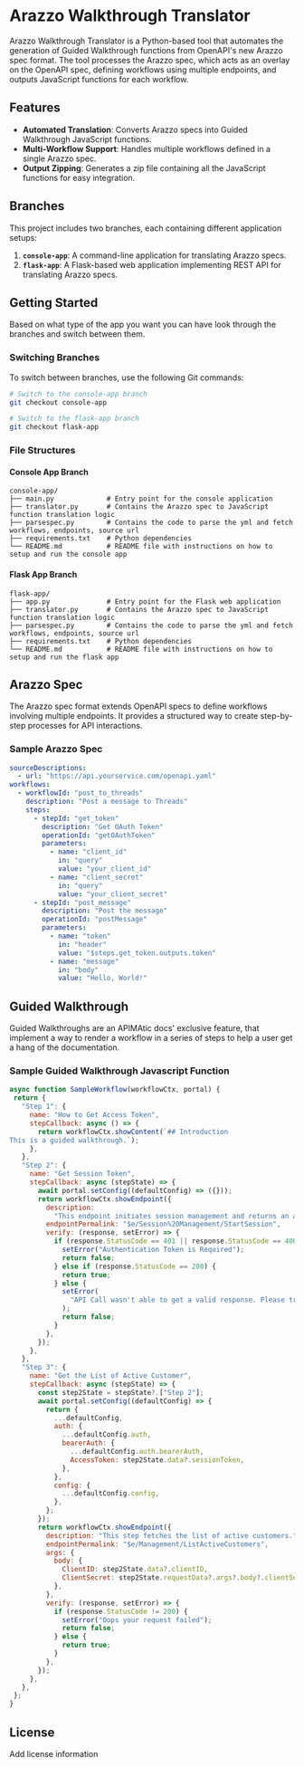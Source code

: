 # Arazzo Walkthrough Translator

Arazzo Walkthrough Translator is a Python-based tool that automates the generation of Guided Walkthrough functions from OpenAPI's new Arazzo spec format. The tool processes the Arazzo spec, which acts as an overlay on the OpenAPI spec, defining workflows using multiple endpoints, and outputs JavaScript functions for each workflow.

## Features
- **Automated Translation**: Converts Arazzo specs into Guided Walkthrough JavaScript functions.
- **Multi-Workflow Support**: Handles multiple workflows defined in a single Arazzo spec.
- **Output Zipping**: Generates a zip file containing all the JavaScript functions for easy integration.


## Branches
This project includes two branches, each containing different application setups:

1. **`console-app`**: A command-line application for translating Arazzo specs.
2. **`flask-app`**: A Flask-based web application implementing REST API for translating Arazzo specs.

## Getting Started
Based on what type of the app you want you can have look through the branches and switch between them.

### Switching Branches
To switch between branches, use the following Git commands:

```sh
# Switch to the console-app branch
git checkout console-app

# Switch to the flask-app branch
git checkout flask-app
```

### File Structures

#### Console App Branch
```
console-app/
├── main.py             # Entry point for the console application
├── translator.py       # Contains the Arazzo spec to JavaScript function translation logic
├── parsespec.py        # Contains the code to parse the yml and fetch workflows, endpoints, source url
├── requirements.txt    # Python dependencies
└── README.md           # README file with instructions on how to setup and run the console app
```

#### Flask App Branch
```
flask-app/
├── app.py              # Entry point for the Flask web application
├── translator.py       # Contains the Arazzo spec to JavaScript function translation logic
├── parsespec.py        # Contains the code to parse the yml and fetch workflows, endpoints, source url
├── requirements.txt    # Python dependencies
└── README.md           # README file with instructions on how to setup and run the flask app
```

## Arazzo Spec

The Arazzo spec format extends OpenAPI specs to define workflows involving multiple endpoints. It provides a structured way to create step-by-step processes for API interactions. 

### Sample Arazzo Spec
```yml
sourceDescriptions:
  - url: "https://api.yourservice.com/openapi.yaml"
workflows:
  - workflowId: "post_to_threads"
    description: "Post a message to Threads"
    steps:
      - stepId: "get_token"
        description: "Get OAuth Token"
        operationId: "getOAuthToken"
        parameters:
          - name: "client_id"
            in: "query"
            value: "your_client_id"
          - name: "client_secret"
            in: "query"
            value: "your_client_secret"
      - stepId: "post_message"
        description: "Post the message"
        operationId: "postMessage"
        parameters:
          - name: "token"
            in: "header"
            value: "$steps.get_token.outputs.token"
          - name: "message"
            in: "body"
            value: "Hello, World!"
```

## Guided Walkthrough 

Guided Walkthroughs are an APIMAtic docs' exclusive feature, that implement a way to render a workflow in a series of steps to help a user get a hang of the documentation.

### Sample Guided Walkthrough Javascript Function

```javascript
async function SampleWorkflow(workflowCtx, portal) {
 return {
   "Step 1": {
     name: "How to Get Access Token",
     stepCallback: async () => {
       return workflowCtx.showContent(`## Introduction
This is a guided walkthrough.`);
     },
   },
   "Step 2": {
     name: "Get Session Token",
     stepCallback: async (stepState) => {
       await portal.setConfig((defaultConfig) => ({}));
       return workflowCtx.showEndpoint({
         description:
           "This endpoint initiates session management and returns an access token and client ID that is required in subsequent API requests.",
         endpointPermalink: "$e/Session%20Management/StartSession",
         verify: (response, setError) => {
           if (response.StatusCode == 401 || response.StatusCode == 400) {
             setError("Authentication Token is Required");
             return false;
           } else if (response.StatusCode == 200) {
             return true;
           } else {
             setError(
               "API Call wasn't able to get a valid response. Please try again."
             );
             return false;
           }
         },
       });
     },
   },
   "Step 3": {
     name: "Get the List of Active Customer",
     stepCallback: async (stepState) => {
       const step2State = stepState?.["Step 2"];
       await portal.setConfig((defaultConfig) => {
         return {
           ...defaultConfig,
           auth: {
             ...defaultConfig.auth,
             bearerAuth: {
               ...defaultConfig.auth.bearerAuth,
               AccessToken: step2State.data?.sessionToken,
             },
           },
           config: {
             ...defaultConfig.config,
           },
         };
       });
       return workflowCtx.showEndpoint({
         description: "This step fetches the list of active customers.",
         endpointPermalink: "$e/Management/ListActiveCustomers",
         args: {
           body: {
             ClientID: step2State.data?.clientID,
             ClientSecret: step2State.requestData?.args?.body?.clientSecret
           },
         },
         verify: (response, setError) => {
           if (response.StatusCode != 200) {
             setError("Oops your request failed");
             return false;
           } else {
             return true;
           }
         },
       });
     },
   },
 };
}
```


## License

Add license information

